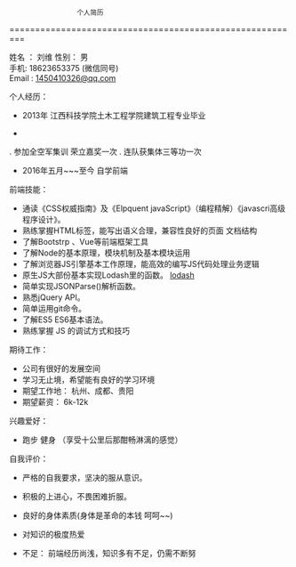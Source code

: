 
                     个人简历
=========================================================

姓名 ： 刘维   性别： 男  
手机: 18623653375 (微信同号)    
Email : 1450410326@qq.com  

个人经历：
 *  2013年 江西科技学院土木工程学院建筑工程专业毕业
 *  ~~~ 2015年九月 服役  
   . 参加全空军集训  荣立嘉奖一次
   . 连队获集体三等功一次
 *	2016年五月~~~至今	 自学前端
		
前端技能：
 * 通读《CSS权威指南》及《Elpquent javaScript》（编程精解）《javascri高级程序设计》。
 * 熟练掌握HTML标签，能写出语义合理，兼容性良好的页面
			文档结构
 * 了解Bootstrp 、Vue等前端框架工具
 * 了解Node的基本原理，模块机制及基本模块运用
 * 了解浏览器JS引擎基本工作原理，能高效的编写JS代码处理业务逻辑
 * 原生JS大部份基本实现Lodash里的函数。 [lodash](https://iotgtkol.github.io/LiuWei-lodash.js)
 * 简单实现JSONParse()解析函数。
 * 熟悉jQuery API。 
 * 简单运用git命令。
 * 了解ES5 ES6基本语法。
 * 熟练掌握 JS 的调试方式和技巧


期待工作： 
 * 公司有很好的发展空间 
 * 学习无止境，希望能有良好的学习环境
 * 期望工作地： 杭州、成都、贵阳
 * 期望薪资： 6k-12k 
			
兴趣爱好：
 *	跑步 健身 （享受十公里后那酣畅淋漓的感觉）			

自我评价：  			
 *	严格的自我要求，坚决的服从意识。
 *	积极的上进心，不畏困难折服。
 *	良好的身体素质(身体是革命的本钱 呵呵~~)
 * 对知识的极度热爱

 *	不足： 前端经历尚浅，知识多有不足，仍需不断努


